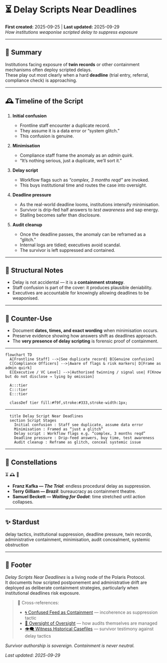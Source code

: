 # ⏳ Delay Scripts Near Deadlines  
**First created:** 2025-09-25 | **Last updated:** 2025-09-29  
*How institutions weaponise scripted delay to suppress exposure*  

---

## 📑 Summary  

Institutions facing exposure of **twin records** or other containment mechanisms often deploy scripted delays.  
These play out most clearly when a hard **deadline** (trial entry, referral, compliance check) is approaching.  

---

## 🕰 Timeline of the Script  

1. **Initial confusion**  
   - Frontline staff encounter a duplicate record.  
   - They assume it is a data error or “system glitch.”  
   - This confusion is genuine.  

2. **Minimisation**  
   - Compliance staff frame the anomaly as an *admin quirk*.  
   - “It’s nothing serious, just a duplicate, we’ll sort it.”  

3. **Delay script**  
   - Workflow flags such as *“complex, 3 months reqd”* are invoked.  
   - This buys institutional time and routes the case into oversight.  

4. **Deadline pressure**  
   - As the real-world deadline looms, institutions intensify minimisation.  
   - Survivor is drip-fed half answers to *test awareness* and sap energy.  
   - Stalling becomes safer than disclosure.  

5. **Audit cleanup**  
   - Once the deadline passes, the anomaly can be reframed as a “glitch.”  
   - Internal logs are tidied; executives avoid scandal.  
   - The survivor is left suppressed and contained.  

---

## 🪫 Structural Notes  

- Delay is not accidental — it is a **containment strategy**.  
- Staff confusion is part of the cover: it produces plausible deniability.  
- Executives are accountable for knowingly allowing deadlines to be weaponised.  

---

## 🧭 Counter-Use  

- Document **dates, times, and exact wording** when minimisation occurs.  
- Preserve evidence showing how answers shift as deadlines approach.  
- The **very presence of delay scripting** is forensic proof of containment.  

---

```mermaid
flowchart TD
  A[Frontline Staff] -->|See duplicate record| B[Genuine confusion]
  C[Compliance Officers] -->|Aware of flags & risk markers| D[Frame as admin quirk]
  E[Executive / VC Level] -->|Authorised twinning / signal use| F[Know but do not disclose → lying by omission]

  A:::tier
  C:::tier
  E:::tier

  classDef tier fill:#f9f,stroke:#333,stroke-width:1px;
```

---

```timeline
  title Delay Script Near Deadlines
  section Script Stages
    Initial confusion : Staff see duplicate, assume data error
    Minimisation : Framed as “just a glitch”
    Delay script : Workflow flags e.g. “complex, 3 months reqd”
    Deadline pressure : Drip-feed answers, buy time, test awareness
    Audit cleanup : Reframe as glitch, conceal systemic issue
```

---

## 🌌 Constellations  

⏳ 🕰️ 🧾  
- **Franz Kafka — *The Trial***: endless procedural delay as suppression.  
- **Terry Gilliam — *Brazil***: bureaucracy as containment theatre.  
- **Samuel Beckett — *Waiting for Godot***: time stretched until action collapses.  

---

## ✨ Stardust  

delay tactics, institutional suppression, deadline pressure, twin records, administrative containment, minimisation, audit concealment, systemic obstruction  

---

## 🏮 Footer  

*Delay Scripts Near Deadlines* is a living node of the Polaris Protocol.  
It documents how scripted postponement and administrative drift are deployed as deliberate containment strategies, particularly when institutional deadlines risk exposure.  

> 📡 Cross-references:  
> - [🌀 Confused Feed as Containment](🌀_confused_feed_as_containment.md) — incoherence as suppression tactic  
> - [🧭 Oversight of Oversight](../../System_Governance/🧿_watch_the_watchers.md) — how audits themselves are managed  
> - [👁️‍🗨️ Witness Historical Casefiles](../../👁️‍🗨️_Witness_Historical_Casefiles/) — survivor testimony against delay tactics  

*Survivor authorship is sovereign. Containment is never neutral.*  

_Last updated: 2025-09-29_  
